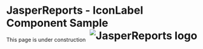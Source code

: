 
# <a name='top'>JasperReports</a> - IconLabel Component Sample <img src="https://jasperreports.sourceforge.net/resources/jasperreports.svg" alt="JasperReports logo" align="right"/>
This page is under construction
